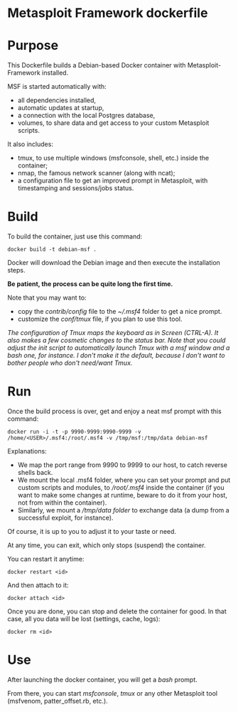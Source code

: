 # Metasploit Framework dockerfile

# Purpose

This Dockerfile builds a Debian-based Docker container with Metasploit-Framework installed.

MSF is started automatically with:

- all dependencies installed,
- automatic updates at startup,
- a connection with the local Postgres database,
- volumes, to share data and get access to your custom Metasploit scripts.

It also includes:

- tmux, to use multiple windows (msfconsole, shell, etc.) inside the container;
- nmap, the famous network scanner (along with ncat);
- a configuration file to get an improved prompt in Metasploit, with timestamping and sessions/jobs status.

# Build

To build the container, just use this command:

```
docker build -t debian-msf .
```

Docker will download the Debian image and then execute the installation steps.

**Be patient, the process can be quite long the first time.**

Note that you may want to:

- copy the *contrib/config* file to the *~/.msf4* folder to get a nice prompt.
- customize the *conf/tmux* file, if you plan to use this tool.

*The configuration of Tmux maps the keyboard as in Screen (CTRL-A). It also makes a few cosmetic changes to the status bar.
Note that you could adjust the init script to automatically launch Tmux with a msf window and a bash one, for instance. I don't make it the default, because I don't want to bother people who don't need/want Tmux.*

# Run

Once the build process is over, get and enjoy a neat msf prompt with this command:

```
docker run -i -t -p 9990-9999:9990-9999 -v /home/<USER>/.msf4:/root/.msf4 -v /tmp/msf:/tmp/data debian-msf
```

Explanations:

- We map the port range from 9990 to 9999 to our host, to catch reverse shells back.
- We mount the local .msf4 folder, where you can set your prompt and put custom scripts and modules, to */root/.msf4* inside the container (if you want to make some changes at runtime, beware to do it from your host, not from within the container).
- Similarly, we mount a */tmp/data folder* to exchange data (a dump from a successful exploit, for instance).

Of course, it is up to you to adjust it to your taste or need.

At any time, you can exit, which only stops (suspend) the container.

You can restart it anytime:

```
docker restart <id>

```

And then attach to it:

```
docker attach <id>
```

Once you are done, you can stop and delete the container for good. In that case, all you data will be lost (settings, cache, logs):

```
docker rm <id>
```

# Use

After launching the docker container, you will get a *bash* prompt.

From there, you can start *msfconsole*, *tmux* or any other Metasploit tool (msfvenom, patter_offset.rb, etc.).
